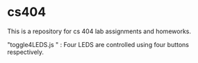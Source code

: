 # cs404
This is a repository for cs 404 lab assignments and homeworks.

"toggle4LEDS.js " : Four LEDS are controlled using four buttons respectively.

